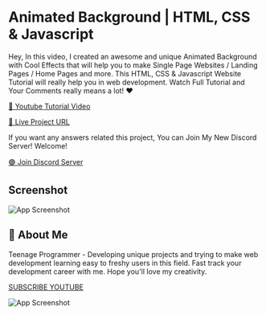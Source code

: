 
# Animated Background | HTML, CSS & Javascript 

Hey,
In this video, I created an awesome and unique Animated Background with Cool Effects that will help you to make Single Page Websites / Landing Pages / Home Pages and more. This HTML, CSS & Javascript Website Tutorial will really help you in web development.
Watch Full Tutorial and Your Comments really means a lot! ❤



[🔴 Youtube Tutorial Video](https://youtu.be/7Cb19XSJBXs)

[🔵 Live Project URL](https://teenageprogrammer.github.io/Animated-Background-CSS/)

If you want any answers related this project, You can Join My New Discord Server!
Welcome!

[🟣 Join Discord Server](https://discord.gg/G5zDJbVpMx)




## Screenshot

![App Screenshot](https://i.ibb.co/sJyswdt/Thumbnail1.png)


## 🚀 About Me
Teenage Programmer - Developing unique projects and trying to make web development learning easy to freshy users in this field. Fast track your development career with me. Hope you'll love my creativity.


[SUBSCRIBE YOUTUBE](https://www.youtube.com/channel/UCHpW7UyMQf0SXpdO0obb1ig)


![App Screenshot](https://yt3.ggpht.com/oGB27ubPR1zD7eqatjSUZRnMqdr1WAV6g3wC39d-G0hFTIrkzq0FK5_Z9sgAGQsTHEzOOgSw=s88-c-k-c0x00ffffff-no-rj)
